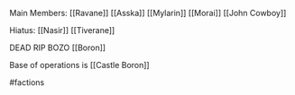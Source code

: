
Main Members:
[[Ravane]]
[[Asska]]
[[Mylarin]]
[[Morai]]
[[John Cowboy]]


Hiatus: 
[[Nasir]]
[[Tiverane]]

DEAD RIP BOZO
[[Boron]]




Base of operations is [[Castle Boron]]



#factions 